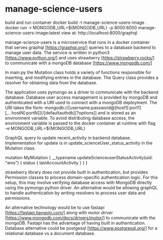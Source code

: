 # manage-science-users

build and run container
docker build -t manage-science-users-image .
docker run -r MONGODB_URL=${MONGODB_URL} -p 8000:8000 manage-science-users-image:latest
view at: http://localhost:8000/graphql


manage-science-users is a microservice that runs in a docker container that serves graphql [https://graphql.org/] queries to a database backend to manage user data.
  The service is written in python3 [https://www.python.org/] and uses strawberry [https://strawberry.rocks/] to communicate with a mongoDB database [https://www.mongodb.com/]
  
In main.py the Mutation class holds a variety of functions responsible for inserting, and modifying entries in the database.
The Query class provides a resolver for obtaining data from the database.

The application uses pymongo as a driver to communicate with the backend database. Database user access management is provided by mongoDB and authenticated with a URI used to connect with a mongoDB deployment.
The URI takes the form:
mongodb://[username:password@]host1[:port1][,...hostN[:portN]][/[defaultauthdb][?options]]
and is stored as an environment variable. To avoid distributing database access, the environment variable is passed to the docker container at runtime with
flag -e MONGODB_URL=${MONGODB_URL}
  
GraphQL query to update recent_activity in backend database. Implementation for update is in update_scienceUser_status_activity in the Mutation class.

mutation MyMutation {
  __typename
  updateScienceuserStatusActivity(uid: "wns") {
    status {
      lastAccountActivity
    }
  }
}

strawberry library does not provide built in authentication, but provides Permission classes to process domain-specific authentication logic. For this setup, this may involve verifying database access with MongoDB directly using the pymongo python driver. An alternative would be allowing graphQL to handle authentication by writing resolvers to process user data and permissions.

An alternative technology would be to use fastapi [https://fastapi.tiangolo.com/] along with motor driver [https://www.mongodb.com/docs/drivers/motor/] to communicate with the mongoDB. Fastapi has the advantage of having built in authentication.
Database alternative could be postgesql [https://www.postgresql.org/] for a relational database vs a document database.



